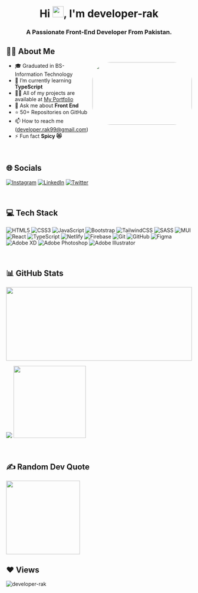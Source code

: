 <h1 align="center">Hi <img src="https://raw.githubusercontent.com/MartinHeinz/MartinHeinz/master/wave.gif" width="30px" height="30px"/>, I'm developer-rak</h1>
<h3 align="center">A Passionate Front-End Developer From Pakistan.</h3>


## 🙋‍♂️ About Me
<a href="#"><img src="https://cdn.dribbble.com/users/2131993/screenshots/4948736/media/421d4ed2f3d23c73d64d20963f61f422.gif" align="right" width="270px" height="170px" style="border-radius:50px;"/></a>

- 🎓 Graduated in BS- Information Technology
- 🌱 I’m currently learning **TypeScript**
- 👨‍💻 All of my projects are available at <a href="https://developer-rak.netlify.app/" target="_blank"> My Portfolio </a>
- 💬 Ask me about **Front End**
- ⭐ 50+ Repositories on GitHub
- 📫 How to reach me (developer.rak99@gmail.com)
- ⚡ Fun fact  **Spicy 😻** 

 <br/>

## 🌐 Socials
[![Instagram](https://img.shields.io/badge/Instagram-%23E4405F.svg?logo=Instagram&logoColor=white)](https://instagram.com/https://instagram.com/developer_rak) 
[![LinkedIn](https://img.shields.io/badge/LinkedIn-%230077B5.svg?logo=linkedin&logoColor=white)](https://linkedin.com/in/https://www.linkedin.com/in/developer-rak) 
[![Twitter](https://img.shields.io/badge/Twitter-%231DA1F2.svg?logo=Twitter&logoColor=white)](https://twitter.com/https://twitter.com/developer_rak?t=Ld5wJ6xyTH8dBmA0Omy13Q&s=09) 

<br/>

## 💻 Tech Stack 
![HTML5](https://img.shields.io/badge/html5-%23E34F26.svg?style=for-the-badge&logo=html5&logoColor=white)
![CSS3](https://img.shields.io/badge/css3-%231572B6.svg?style=for-the-badge&logo=css3&logoColor=white)
![JavaScript](https://img.shields.io/badge/javascript-%23323330.svg?style=for-the-badge&logo=javascript&logoColor=%23F7DF1E)
![Bootstrap](https://img.shields.io/badge/bootstrap-%23563D7C.svg?style=for-the-badge&logo=bootstrap&logoColor=white)
![TailwindCSS](https://img.shields.io/badge/tailwindcss-%2338B2AC.svg?style=for-the-badge&logo=tailwind-css&logoColor=white)
![SASS](https://img.shields.io/badge/SASS-hotpink.svg?style=for-the-badge&logo=SASS&logoColor=white) 
![MUI](https://img.shields.io/badge/MUI-%230081CB.svg?style=for-the-badge&logo=mui&logoColor=white) 
![React](https://img.shields.io/badge/react-%2320232a.svg?style=for-the-badge&logo=react&logoColor=%2361DAFB) 
![TypeScript](https://img.shields.io/badge/typescript-%23007ACC.svg?style=for-the-badge&logo=typescript&logoColor=white) 
![Netlify](https://img.shields.io/badge/netlify-%23000000.svg?style=for-the-badge&logo=netlify&logoColor=#00C7B7) 
![Firebase](https://img.shields.io/badge/firebase-a08021?style=for-the-badge&logo=firebase&logoColor=ffcd34)
![Git](https://img.shields.io/badge/git-%23F05033.svg?style=for-the-badge&logo=git&logoColor=white)
![GitHub](https://img.shields.io/badge/github-%23121011.svg?style=for-the-badge&logo=github&logoColor=white)
![Figma](https://img.shields.io/badge/figma-%23F24E1E.svg?style=for-the-badge&logo=figma&logoColor=white)
![Adobe XD](https://img.shields.io/badge/Adobe%20XD-470137?style=for-the-badge&logo=Adobe%20XD&logoColor=#FF61F6)
![Adobe Photoshop](https://img.shields.io/badge/adobephotoshop-%2331A8FF.svg?style=for-the-badge&logo=adobephotoshop&logoColor=white) 
![Adobe Illustrator](https://img.shields.io/badge/adobeillustrator-%23FF9A00.svg?style=for-the-badge&logo=adobeillustrator&logoColor=white)

<br/>

## 📊 GitHub Stats 
<img src="https://github-readme-streak-stats.herokuapp.com/?user=developer-rak&theme=monokai&hide_border=false" align="center" width="100%" height="200"/> <br/>

![](https://github-readme-stats.vercel.app/api?username=developer-rak&theme=monokai&hide_border=false&include_all_commits=true&count_private=true)
<img src="https://github-readme-stats.vercel.app/api/top-langs/?username=developer-rak&theme=monokai&hide_border=false&include_all_commits=true&count_private=true&layout=compact" height="196px"/>
<!--![](https://github-readme-stats.vercel.app/api/top-langs/?username=developer-rak&theme=monokai&hide_border=false&include_all_commits=true&count_private=true&layout=compact)-->

<br/>

## ✍️ Random Dev Quote
<img src="https://quotes-github-readme.vercel.app/api?type=vetical&theme=gruvbox" align="center" width="200px" height="200px"/>
<!--![](https://quotes-github-readme.vercel.app/api?type=vetical&theme=gruvbox)-->

<!--### 😂 Random Dev Meme
<img src="https://rm.up.railway.app/" width="512px"/>-->


## ❤ Views
<p align="left"> <img src="https://komarev.com/ghpvc/?username=developer-rak&label=Profile%20views&color=AD6600&style=circle" alt="developer-rak" /> </p>
<!-- --/>

